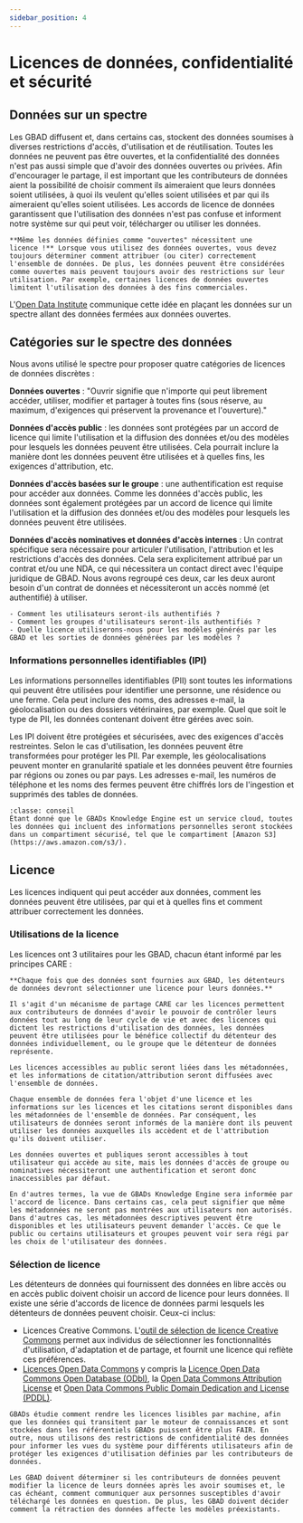 ```yaml
---
sidebar_position: 4
---
```

# Licences de données, confidentialité et sécurité

## Données sur un spectre

Les GBAD diffusent et, dans certains cas, stockent des données soumises à diverses restrictions d'accès, d'utilisation et de réutilisation. Toutes les données ne peuvent pas être ouvertes, et la confidentialité des données n'est pas aussi simple que d'avoir des données ouvertes ou privées. Afin d'encourager le partage, il est important que les contributeurs de données aient la possibilité de choisir comment ils aimeraient que leurs données soient utilisées, à quoi ils veulent qu'elles soient utilisées et par qui ils aimeraient qu'elles soient utilisées. Les accords de licence de données garantissent que l'utilisation des données n'est pas confuse et informent notre système sur qui peut voir, télécharger ou utiliser les données.

```{marge}
**Même les données définies comme "ouvertes" nécessitent une licence !** Lorsque vous utilisez des données ouvertes, vous devez toujours déterminer comment attribuer (ou citer) correctement l'ensemble de données. De plus, les données peuvent être considérées comme ouvertes mais peuvent toujours avoir des restrictions sur leur utilisation. Par exemple, certaines licences de données ouvertes limitent l'utilisation des données à des fins commerciales.
```

L'[Open Data Institute](https://theodi.org/about-the-odi/) communique cette idée en plaçant les données sur un spectre allant des données fermées aux données ouvertes.

<!-- ![AgDataSpectrum](/images/20210723_AgDataSpectrum_ODI.png) -->

## Catégories sur le spectre des données

Nous avons utilisé le spectre pour proposer quatre catégories de licences de données discrètes :

**Données ouvertes** : "Ouvrir signifie que n'importe qui peut librement accéder, utiliser, modifier et partager à toutes fins (sous réserve, au maximum, d'exigences qui préservent la provenance et l'ouverture)."

**Données d'accès public** : les données sont protégées par un accord de licence qui limite l'utilisation et la diffusion des données et/ou des modèles pour lesquels les données peuvent être utilisées. Cela pourrait inclure la manière dont les données peuvent être utilisées et à quelles fins, les exigences d'attribution, etc.

**Données d'accès basées sur le groupe** : une authentification est requise pour accéder aux données. Comme les données d'accès public, les données sont également protégées par un accord de licence qui limite l'utilisation et la diffusion des données et/ou des modèles pour lesquels les données peuvent être utilisées.

**Données d'accès nominatives et données d'accès internes** : Un contrat spécifique sera nécessaire pour articuler l'utilisation, l'attribution et les restrictions d'accès des données. Cela sera explicitement attribué par un contrat et/ou une NDA, ce qui nécessitera un contact direct avec l'équipe juridique de GBAD. Nous avons regroupé ces deux, car les deux auront besoin d'un contrat de données et nécessiteront un accès nommé (et authentifié) à utiliser.

```{avertissement} Décision nécessaire
- Comment les utilisateurs seront-ils authentifiés ?
- Comment les groupes d'utilisateurs seront-ils authentifiés ?
- Quelle licence utiliserons-nous pour les modèles générés par les GBAD et les sorties de données générées par les modèles ?
```

### Informations personnelles identifiables (IPI)

Les informations personnelles identifiables (PII) sont toutes les informations qui peuvent être utilisées pour identifier une personne, une résidence ou une ferme. Cela peut inclure des noms, des adresses e-mail, la géolocalisation ou des dossiers vétérinaires, par exemple. Quel que soit le type de PII, les données contenant doivent être gérées avec soin.

Les IPI doivent être protégées et sécurisées, avec des exigences d'accès restreintes. Selon le cas d'utilisation, les données peuvent être transformées pour protéger les PII. Par exemple, les géolocalisations peuvent monter en granularité spatiale et les données peuvent être fournies par régions ou zones ou par pays. Les adresses e-mail, les numéros de téléphone et les noms des fermes peuvent être chiffrés lors de l'ingestion et supprimés des tables de données.

```{avertissement} Infrastructure de stockage de données sécurisée
:classe: conseil
Étant donné que le GBADs Knowledge Engine est un service cloud, toutes les données qui incluent des informations personnelles seront stockées dans un compartiment sécurisé, tel que le compartiment [Amazon S3](https://aws.amazon.com/s3/).
```

## Licence

Les licences indiquent qui peut accéder aux données, comment les données peuvent être utilisées, par qui et à quelles fins et comment attribuer correctement les données.

### Utilisations de la licence
Les licences ont 3 utilitaires pour les GBAD, chacun étant informé par les principes CARE :

```{tabbed} 1. Protéger les contributeurs de données
**Chaque fois que des données sont fournies aux GBAD, les détenteurs de données devront sélectionner une licence pour leurs données.**

Il s'agit d'un mécanisme de partage CARE car les licences permettent aux contributeurs de données d'avoir le pouvoir de contrôler leurs données tout au long de leur cycle de vie et avec des licences qui dictent les restrictions d'utilisation des données, les données peuvent être utilisées pour le bénéfice collectif du détenteur des données individuellement, ou le groupe que le détenteur de données représente.

Les licences accessibles au public seront liées dans les métadonnées, et les informations de citation/attribution seront diffusées avec l'ensemble de données.
```

```{tabbed} 2. Informer les utilisateurs de données
Chaque ensemble de données fera l'objet d'une licence et les informations sur les licences et les citations seront disponibles dans les métadonnées de l'ensemble de données. Par conséquent, les utilisateurs de données seront informés de la manière dont ils peuvent utiliser les données auxquelles ils accèdent et de l'attribution qu'ils doivent utiliser.
```

```{tabbed} 3. Informer la vue système
Les données ouvertes et publiques seront accessibles à tout utilisateur qui accède au site, mais les données d'accès de groupe ou nominatives nécessiteront une authentification et seront donc inaccessibles par défaut.

En d'autres termes, la vue de GBADs Knowledge Engine sera informée par l'accord de licence. Dans certains cas, cela peut signifier que même les métadonnées ne seront pas montrées aux utilisateurs non autorisés. Dans d'autres cas, les métadonnées descriptives peuvent être disponibles et les utilisateurs peuvent demander l'accès. Ce que le public ou certains utilisateurs et groupes peuvent voir sera régi par les choix de l'utilisateur des données.
```

### Sélection de licence

Les détenteurs de données qui fournissent des données en libre accès ou en accès public doivent choisir un accord de licence pour leurs données. Il existe une série d'accords de licence de données parmi lesquels les détenteurs de données peuvent choisir. Ceux-ci inclus:

- Licences Creative Commons. L'[outil de sélection de licence Creative Commons](https://creativecommons.org/choose/) permet aux individus de sélectionner les fonctionnalités d'utilisation, d'adaptation et de partage, et fournit une licence qui reflète ces préférences.
- [Licences Open Data Commons](https://opendatacommons.org/licenses/) y compris la [Licence Open Data Commons Open Database (ODbl)](https://opendatacommons.org/licenses/odbl/), la [Open Data Commons Attribution License](https://opendatacommons.org/licenses/by/) et [Open Data Commons Public Domain Dedication and License (PDDL)](https://opendatacommons.org/licenses/pddl/).


```{avertissement} Licences lisibles par machine
GBADs étudie comment rendre les licences lisibles par machine, afin que les données qui transitent par le moteur de connaissances et sont stockées dans les référentiels GBADs puissent être plus FAIR. En outre, nous utilisons des restrictions de confidentialité des données pour informer les vues du système pour différents utilisateurs afin de protéger les exigences d'utilisation définies par les contributeurs de données.
```

```{avertissement} Décision nécessaire
Les GBAD doivent déterminer si les contributeurs de données peuvent modifier la licence de leurs données après les avoir soumises et, le cas échéant, comment communiquer aux personnes susceptibles d'avoir téléchargé les données en question. De plus, les GBAD doivent décider comment la rétraction des données affecte les modèles préexistants.
```



<!---

Types de données
GBADs est un courtier de confiance pour

les types de données suivants : autochtones, universitaires, non corporatifs (par exemple, des ONG),
données corporatives et commerciales (tableau 1). Grâce à des collaborations avec des programmes de sensibilisation communautaires et
d'autres organisations, les GBAD peuvent également servir de référentiel unique de données particulières. Les données peuvent tomber dans
plusieurs catégories (par exemple, les données peuvent être d'entreprise et commerciales). On peut aussi classer les données
comme ouvert (accessible à tous) ou privé (accessible uniquement à un ensemble défini d'utilisateurs). Les définitions
de chaque type de données fournit une base pour comprendre les spécifications de propriété, d'accès et de licence
des données traitées par GBADs et ses utilisateurs.

Les données et les types d'utilisateurs sont encore affinés car ils seront utilisés pour déterminer la vue du portail de données
interface. Par exemple, un vocabulaire contrôlé est nécessaire pour bien définir les données autochtones. Dans le
Contexte canadien, marquer les données simplement comme « données autochtones » n'est pas suffisant pour définir correctement la provenance
et la gouvernance de ces actifs de données. Il existe de nombreux types de peuples autochtones au Canada (Métis, Premières Nations,
etc.), chacun de différentes régions du pays et avec des traditions et des coutumes différentes. Par conséquent, dans l'ordre
pour que les données soient d'un intérêt collectif, les données doivent être correctement étiquetées en fonction du type de données autochtones
est liée à.

De même, pour les petits acteurs, il peut y avoir des besoins ontologiques qui ne sont pas encore anticipés, surtout quand
considérer chaque partie prenante dans une perspective globale. Si nous souhaitons être un courtier de données "de confiance" pour les petites
parties prenantes, groupes privés et marginalisés, il est important que nous travaillions avec nos contributeurs de données, en particulier
ceux qui n'ont pas d'électricité, pour annoter nos données de manière à ce que ce soit pour le bénéfice collectif des petites parties prenantes
(et pas seulement grand). --->

<!---Table 1 : Définitions des types de données

| Type de données | Définition |
| --- | --- |
| Données autochtones | Toutes les données détenues par les peuples autochtones et leurs territoires, y compris, mais sans s'y limiter, les données liées au patrimoine culturel, aux connaissances, aux ressources naturelles, aux pratiques et aux langues. Cela inclut les données « recueillies par les gouvernements et les institutions sur les peuples autochtones et leurs territoires » (GIDA, 2019). |
|Données académiques | Données détenues ou collectées par des personnes appartenant à des institutions académiques telles que des universités. Cela comprend les données disponibles dans des articles de revues universitaires et les données recueillies par le biais de procédures expérimentales pour la recherche. |
| Référentiels de données GBAD | Données collectées grâce à des collaborations avec les GBAD telles que des partenariats avec des communautés, des chercheurs, des institutions universitaires et des ONG. Notez que les données hébergées par les GBAD peuvent appartenir à d'autres catégories (c'est-à-dire que les données hébergées par les GBAD peuvent également être des données académiques), mais les GBAD régiront la licence et le degré de disponibilité et d'ouverture de ces données. |
| Données commerciales | Données provenant d'organisations commerciales, généralement, mais sans s'y limiter, une méthode de régularisation payée. |
| Données d'entreprise | Données obtenues auprès d'une entreprise, d'une organisation ou d'un groupe. Cela inclut les données provenant du gouvernement et des Nations Unies, telles que la Banque mondiale et la FAO. |
| Données non corporatives | Données provenant d'entités non corporatives, d'organisations ou d'individus. |
```{note} Les données peuvent être commerciales et d'entreprise, ou non commerciales.
``` --->


<!---

Licence


Pour s'assurer que les données sont FAIR(S) et CARE, les informations de licence pour chaque source de données seront accessibles aux utilisateurs dans le
métadonnées. Les informations de licence doivent être accessibles pour garantir que les utilisateurs puissent évaluer la réutilisabilité des données et se conformer
avec des restrictions potentielles d'utilisation des données et des exigences d'attribution. Des informations claires et accessibles sur les restrictions d'utilisation des données
sont particulièrement importants pour le respect des principes de CARE ; en particulier, pour protéger la souveraineté des données autochtones et lever le
droits et intérêts de tous les GBAD contributeurs de données autochtones (CARE : A1 ; A2 ; A3).

```{avertissement} Décision nécessaire
GBADs doit établir s'il a l'intention d'avoir une licence préférentielle pour toutes les données hébergées dans ses référentiels de données et si
cette licence doit garantir que les données ne peuvent pas être utilisées à des fins commerciales.
```

Les métadonnées de chaque source de données doivent inclure une URL vers le contrat de licence des données et toute métadonnée associée (le cas échéant).

Une liste d'accords de licence de données communes a été collectée et est disponible à l'annexe F : Accords de licence communs. Dans
certains cas, comme pour les données provenant de sources non professionnelles, les informations sur les licences peuvent ne pas avoir été déterminées ou décidées
sur. Les contributeurs de données recevront notre liste d'accords de licence de données préférés ou seront encouragés à sélectionner une licence
à l'aide de [l'outil de sélection de licence Creative Commons] (https://creativecommons.org/choose/).

Pour s'assurer que les données sont utilisées pour le bénéfice collectif des peuples autochtones, les contributeurs de données autochtones peuvent choisir de gouverner
qui a accès à leurs données (CARE:A2). Le portail de données GBADs sera conçu pour tenir compte de cette distinction et pour assurer la
la sécurité et la confidentialité des parties concernées.

Traitement des données ouvertes et privées
------------------------------

Le portail de données GBADs est un courtier de données, ce qui signifie que nous traitons et fournissons des données fournies par d'autres sources. Par conséquent, ce n'est pas
à la discrétion des GBAD pour déterminer qui peut accéder aux données qui ne sont pas hébergées par les GBAD. Pour s'assurer que les droits des données
contributeurs sont respectés, le portail de données et le site web informatique assureront la sécurité des données et ne seront accessibles que
par les personnes identifiées par les contributeurs/propriétaires des données.

Comme suggéré par FAIR:A2, les métadonnées de toutes les sources de données (ouvertes et privées) seront disponibles via un portail de recherche de métadonnées et
resteront accessibles même dans le cas où les données ne sont plus disponibles via le portail GBADs. Cependant, toutes les données
correspondant aux métadonnées seront disponibles pour tous les utilisateurs. Étant donné que les informations de provenance sont incluses dans les métadonnées, cela
permettre aux utilisateurs de données de suivre les sources de données archivées jusqu'à leur propriétaire d'origine.

GBADs anticipe les types d'utilisateurs suivants :
- Utilisateurs académiques
- Utilisateurs corporatifs
- Utilisateurs non professionnels
- Utilisateurs commerciaux

Les (méta)données ouvertes seront accessibles publiquement à tous les utilisateurs des GBAD. Voir Mécanismes de partage de données pour plus d'informations sur
comment le système GBADs gérera les différents types d'utilisateurs et les restrictions de données, tout en gardant la confidentialité et la sécurité une priorité pour le système. --->

